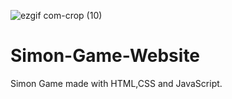 
![ezgif com-crop (10)](https://github.com/Quinrah/Simon-Game-Website/assets/144681245/080cd0bf-22a7-4049-a6c9-4220cf8edf1d)


# Simon-Game-Website
Simon Game made with HTML,CSS and JavaScript.
